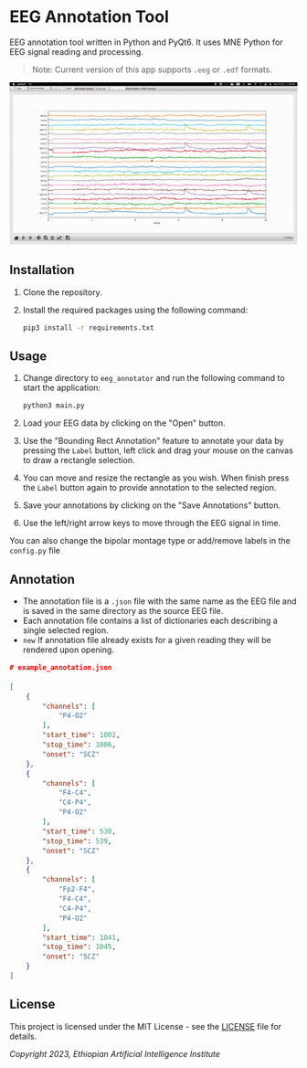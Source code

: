 # EEG Annotation Tool

EEG annotation tool written in Python and PyQt6. It uses MNE Python for EEG signal reading and processing.

>Note: Current version of this app supports `.eeg` or `.edf` formats.

![demo](eeg_annotator/icons/demo.gif)

## Installation

1. Clone the repository.
2. Install the required packages using the following command:

   ``` bash
   pip3 install -r requirements.txt
   ```

## Usage

1. Change directory to `eeg_annotator` and run the following command to start the application:

   ``` bash
   python3 main.py

   ```

2. Load your EEG data by clicking on the "Open" button.
3. Use the "Bounding Rect Annotation" feature to annotate your data by pressing the `Label` button, left click and drag your mouse on the canvas to draw a rectangle selection.
4. You can move and resize the rectangle as you wish. When finish press the `Label` button again to provide annotation to the selected region.
5. Save your annotations by clicking on the "Save Annotations" button.
6. Use the left/right arrow keys to move through the EEG signal in time.

You can also change the bipolar montage type or add/remove labels in the `config.py` file

## Annotation
- The annotation file is a `.json` file with the same name as the EEG file and is saved in the same directory as the source EEG file.
- Each annotation file contains a list of dictionaries each describing a single selected region.
- `new` If annotation file already exists for a given reading they will be rendered upon opening.

``` json 
# example_annotation.json

[
    {
        "channels": [
            "P4-O2"
        ],
        "start_time": 1002,
        "stop_time": 1006,
        "onset": "SCZ"
    },
    {
        "channels": [
            "F4-C4",
            "C4-P4",
            "P4-O2"
        ],
        "start_time": 530,
        "stop_time": 539,
        "onset": "SCZ"
    },
    {
        "channels": [
            "Fp2-F4",
            "F4-C4",
            "C4-P4",
            "P4-O2"
        ],
        "start_time": 1041,
        "stop_time": 1045,
        "onset": "SCZ"
    }
]
```

## License

This project is licensed under the MIT License - see the [LICENSE](LICENSE) file for details.

*Copyright 2023, Ethiopian Artificial Intelligence Institute*

